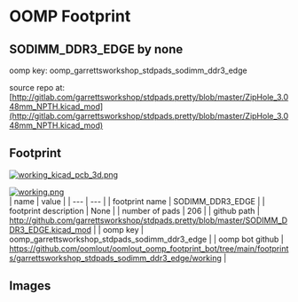 # OOMP Footprint  
## SODIMM_DDR3_EDGE  by none  
  
oomp key: oomp_garrettsworkshop_stdpads_sodimm_ddr3_edge  
  
source repo at: [http://gitlab.com/garrettsworkshop/stdpads.pretty/blob/master/ZipHole_3.048mm_NPTH.kicad_mod](http://gitlab.com/garrettsworkshop/stdpads.pretty/blob/master/ZipHole_3.048mm_NPTH.kicad_mod)  
## Footprint  
  
[![working_kicad_pcb_3d.png](working_kicad_pcb_3d_600.png)](working_kicad_pcb_3d.png)  
  
[![working.png](working_600.png)](working.png)  
| name | value | 
| --- | --- | 
| footprint name | SODIMM_DDR3_EDGE | 
| footprint description | None | 
| number of pads | 206 | 
| github path | http://github.com/garrettsworkshop/stdpads.pretty/blob/master/SODIMM_DDR3_EDGE.kicad_mod | 
| oomp key | oomp_garrettsworkshop_stdpads_sodimm_ddr3_edge | 
| oomp bot github | https://github.com/oomlout/oomlout_oomp_footprint_bot/tree/main/footprints/garrettsworkshop_stdpads_sodimm_ddr3_edge/working | 
## Images  
